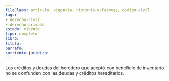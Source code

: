 ```yaml
---
fileClass: articulo, vigencia, historia-y-fuentes, codigo-civil
tags:
- derecho-civil
- derecho-privado
estado: vigente
tipo: completo
libro:
titulo:
parrafo:
corriente-juridica:
---
```

Los créditos y deudas del heredero que aceptó con beneficio de inventario no se confunden con las deudas y créditos hereditarios.